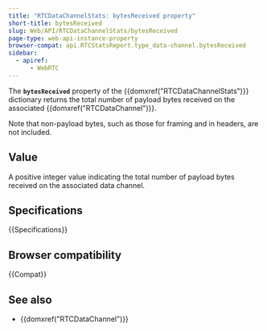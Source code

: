 ```yaml
---
title: "RTCDataChannelStats: bytesReceived property"
short-title: bytesReceived
slug: Web/API/RTCDataChannelStats/bytesReceived
page-type: web-api-instance-property
browser-compat: api.RTCStatsReport.type_data-channel.bytesReceived
sidebar:
  - apiref:
      - WebRTC
---
```


The **`bytesReceived`** property of the {{domxref("RTCDataChannelStats")}} dictionary returns the total number of payload bytes received on the associated {{domxref("RTCDataChannel")}}.

Note that non-payload bytes, such as those for framing and in headers, are not included.

## Value

A positive integer value indicating the total number of payload bytes received on the associated data channel.

## Specifications

{{Specifications}}

## Browser compatibility

{{Compat}}

## See also

- {{domxref("RTCDataChannel")}}
